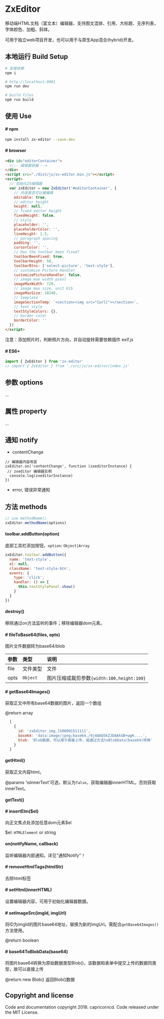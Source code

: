 # ZxEditor

移动端HTML文档（富文本）编辑器，支持图文混排、引用、大标题、无序列表，字体颜色、加粗、斜体。

可用于独立web项目开发，也可以用于与原生App混合(hybrid)开发。

## 本地运行 Build Setup

``` bash
# 安装依赖
npm i

# http://localhost:9001
npm run dev

# build files
npm run build
```

## 使用 Use

#### # npm

```bash
npm install zx-editor --save-dev
```

#### # browser

```html
<div id="editorContainer">
  <!-- 编辑器容器 -->
</div>
<script src="./dist/js/zx-editor.min.js"></script>
<script>
  // 初始化ZX编辑器
  var zxEditor = new ZxEditor('#editorContainer', {
    // 内容是否可以被编辑
    editable: true,
    // editor height
    height: null,
    // fixed editor height
    fixedHeight: false,
    // style
    placeholder: '',
    placeholderColor: '',
    lineHeight: 1.5,
    // paragraph spacing
    padding: '',
    cursorColor: '',
    // Has the toolbar been fixed?
    toolbarBeenFixed: true,
    toolbarHeight: 50,
    toolbarBtns: ['select-picture', 'text-style'],
    // customize Picture Handler
    customizePictureHandler: false,
    // image max width piexl
    imageMaxWidth: 720,
    // image max size, unit Kib
    imageMaxSize: 10240,
    // template
    imageSectionTemp: `<section><img src="{url}"></section>`,
    // text style
    textStyleColors: {},
    // border color
    borderColor: ''
  })
</script>
```

注意：添加照片时，判断照片方向，并自动旋转需要依赖插件 exif.js

#### # ES6+

```javascript
import { ZxEditor } from 'zx-editor'
// import { ZxEditor } from './src/js/zx-editor/index.js'
```

## 参数 options

...

## 属性 property

...

## 通知 notify

* contentChange

```
// 编辑器内容改变
zxEditor.on('contentChange', function (zxeditorInstance) {
 // zxeditor 编辑器实例
  console.log(zxeditorInstance)
})
```

* error, 错误异常通知


## 方法 methods

```javascript
// use methodName()
zxEditor.methodName(options)
```

#### toolbar.addButton(option)

底部工具栏添加按钮，`option`: `Object|Array`

```javascript
zxEditor.toolbar.addButton({
  name: 'text-style',
  el: null,
  className: 'text-style-btn',
  events: {
    type: 'click',
    handler: () => {
      this.textStylePanel.show()
    }
  }
})
```

#### destroy()

移除通过on方法监听的事件；移除编辑器dom元素。

#### # fileToBase64(files, opts)

图片文件数据转为base64/blob

|参数|类型|说明|
|:--|:--|:--|
|file|文件类型|文件|
|opts|`Object`|图片压缩或裁剪参数`{width:100,height:100}`|


#### # getBase64Images()

获取正文中所有base64数据的图片，返回一个数组

@return array

```javascript
  [
    {
      id: 'zxEditor_img_1500001511111',
      base64: 'data:image/jpeg;base64,/9j4AAQSkZJDAAkGB+wgH....',
      blob: 'Blob数据，可以用于直接上传，或通过方法toBlobData(base64)转换'
    }
  ]
```

#### getHtml()

获取正文内容html。

@params 'isInnerText'可选，默认为`false`，获取编辑器innerHTML。否则获取innerText。

#### getText()

#### # insertElm($el)

向正文焦点处添加任意dom元素$el

$el: `HTMLElement` or string


#### on(notifyName, callback)

监听编辑器内部通知。详见"通知Notify"！

#### # removeHtmlTags(htmlStr)

去除html标签

#### # setHtml(innerHTML)

设置编辑器内容，可用于初始化编辑器数据。

#### # setImageSrc(imgId, imgUrl)

将ID为imgId的图片base64地址，替换为新的imgUrl。需配合`getBase64Images()`方法使用。

@return boolean

#### # base64ToBlobData(base64)

将图片base64转换为原始数据类型Blob()，该数据和表单中提交上传的数据同类型，故可以直接上传

@return new Blob() 返回Blob()数据

## Copyright and license

Code and documentation copyright 2018. capricorncd. Code released under the MIT License.



